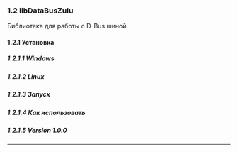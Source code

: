 ﻿### 1.2 libDataBusZulu

Библиотека для работы с D-Bus шиной.

#### 1.2.1 Установка

##### 1.2.1.1 Windows

##### 1.2.1.2 Linux

##### 1.2.1.3 Запуск

##### 1.2.1.4 Как использовать

##### 1.2.1.5 Version 1.0.0

***